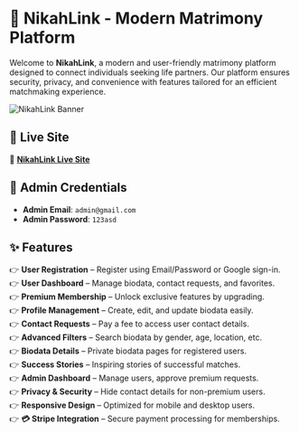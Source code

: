 # 💍 **NikahLink - Modern Matrimony Platform**  

Welcome to **NikahLink**, a modern and user-friendly matrimony platform designed to connect individuals seeking life partners. Our platform ensures security, privacy, and convenience with features tailored for an efficient matchmaking experience.  

![NikahLink Banner](https://via.placeholder.com/1000x300?text=NikahLink+Matrimony+Platform)  

## 🚀 **Live Site**  

🔗 **[NikahLink Live Site](https://matrimony-site-8d674.web.app/)**  


## 👤 **Admin Credentials**  

- **Admin Email**: `admin@gmail.com`  
- **Admin Password**: `123asd`    


## ✨ **Features**  

👉 **User Registration** – Register using Email/Password or Google sign-in.  
👉 **User Dashboard** – Manage biodata, contact requests, and favorites.  
👉 **Premium Membership** – Unlock exclusive features by upgrading.  
👉 **Profile Management** – Create, edit, and update biodata easily.  
👉 **Contact Requests** – Pay a fee to access user contact details.  
👉 **Advanced Filters** – Search biodata by gender, age, location, etc.  
👉 **Biodata Details** – Private biodata pages for registered users.  
👉 **Success Stories** – Inspiring stories of successful matches.  
👉 **Admin Dashboard** – Manage users, approve premium requests.  
👉 **Privacy & Security** – Hide contact details for non-premium users.  
👉 **Responsive Design** – Optimized for mobile and desktop users.  
👉 **💳 Stripe Integration** – Secure payment processing for memberships.  
